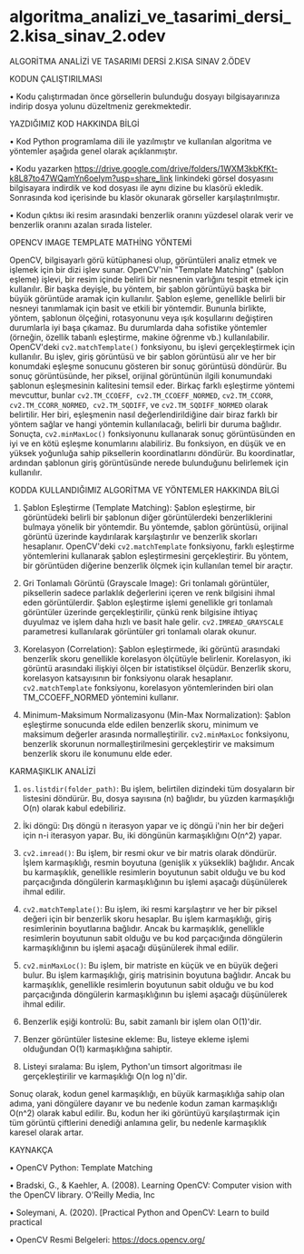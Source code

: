 # algoritma_analizi_ve_tasarimi_dersi_2.kisa_sinav_2.odev

ALGORİTMA ANALİZİ VE TASARIMI DERSİ 2.KISA SINAV 2.ÖDEV


KODUN ÇALIŞTIRILMASI

•	Kodu çalıştırmadan önce görsellerin bulunduğu dosyayı bilgisayarınıza indirip dosya yolunu düzeltmeniz gerekmektedir.


YAZDIĞIMIZ KOD HAKKINDA BİLGİ

•	Kod Python programlama dili ile yazılmıştır ve kullanılan algoritma ve yöntemler aşağıda genel olarak açıklanmıştır.

•	Kodu yazarken https://drive.google.com/drive/folders/1WXM3kbKfKt-k8L87to47WQamYn6oeIym?usp=share_link linkindeki görsel dosyasını bilgisayara indirdik ve kod dosyası ile aynı dizine bu klasörü ekledik. Sonrasında kod içerisinde bu klasör okunarak görseller karşılaştırılmıştır.

•	Kodun çıktısı iki resim arasındaki benzerlik oranını yüzdesel olarak verir ve benzerlik oranını azalan sırada listeler.


OPENCV IMAGE TEMPLATE MATHİNG YÖNTEMİ

OpenCV, bilgisayarlı görü kütüphanesi olup, görüntüleri analiz etmek ve işlemek için bir dizi işlev sunar. OpenCV'nin "Template Matching" (şablon eşleme) işlevi, bir resim içinde belirli bir nesnenin varlığını tespit etmek için kullanılır.
Bir başka deyişle, bu yöntem, bir şablon görüntüyü başka bir büyük görüntüde aramak için kullanılır. Şablon eşleme, genellikle belirli bir nesneyi tanımlamak için basit ve etkili bir yöntemdir. Bununla birlikte, yöntem, şablonun ölçeğini, rotasyonunu veya ışık koşullarını değiştiren durumlarla iyi başa çıkamaz. Bu durumlarda daha sofistike yöntemler (örneğin, özellik tabanlı eşleştirme, makine öğrenme vb.) kullanılabilir.
OpenCV'deki `cv2.matchTemplate()` fonksiyonu, bu işlevi gerçekleştirmek için kullanılır. Bu işlev, giriş görüntüsü ve bir şablon görüntüsü alır ve her bir konumdaki eşleşme sonucunu gösteren bir sonuç görüntüsü döndürür. Bu sonuç görüntüsünde, her piksel, orijinal görüntünün ilgili konumundaki şablonun eşleşmesinin kalitesini temsil eder.
Birkaç farklı eşleştirme yöntemi mevcuttur, bunlar `cv2.TM_CCOEFF`,` cv2.TM_CCOEFF_NORMED`, `cv2.TM_CCORR`,` cv2.TM_CCORR_NORMED`,` cv2.TM_SQDIFF`, ve `cv2.TM_SQDIFF_NORMED` olarak belirtilir. Her biri, eşleşmenin nasıl değerlendirildiğine dair biraz farklı bir yöntem sağlar ve hangi yöntemin kullanılacağı, belirli bir duruma bağlıdır.
Sonuçta, `cv2.minMaxLoc()` fonksiyonunu kullanarak sonuç görüntüsünden en iyi ve en kötü eşleşme konumlarını alabiliriz. Bu fonksiyon, en düşük ve en yüksek yoğunluğa sahip piksellerin koordinatlarını döndürür. Bu koordinatlar, ardından şablonun giriş görüntüsünde nerede bulunduğunu belirlemek için kullanılır.


KODDA KULLANDIĞIMIZ ALGORİTMA VE YÖNTEMLER HAKKINDA BİLGİ

1.	Şablon Eşleştirme (Template Matching): Şablon eşleştirme, bir görüntüdeki belirli bir şablonun diğer görüntülerdeki benzerliklerini bulmaya yönelik bir yöntemdir. Bu yöntemde, şablon görüntüsü, orijinal görüntü üzerinde kaydırılarak karşılaştırılır ve benzerlik skorları hesaplanır. OpenCV'deki `cv2.matchTemplate` fonksiyonu, farklı eşleştirme yöntemlerini kullanarak şablon eşleştirmesini gerçekleştirir. Bu yöntem, bir görüntüden diğerine benzerlik ölçmek için kullanılan temel bir araçtır.

2.	Gri Tonlamalı Görüntü (Grayscale Image): Gri tonlamalı görüntüler, piksellerin sadece parlaklık değerlerini içeren ve renk bilgisini ihmal eden görüntülerdir. Şablon eşleştirme işlemi genellikle gri tonlamalı görüntüler üzerinde gerçekleştirilir, çünkü renk bilgisine ihtiyaç duyulmaz ve işlem daha hızlı ve basit hale gelir. `cv2.IMREAD_GRAYSCALE` parametresi kullanılarak görüntüler gri tonlamalı olarak okunur.

3.	Korelasyon (Correlation): Şablon eşleştirmede, iki görüntü arasındaki benzerlik skoru genellikle korelasyon ölçütüyle belirlenir. Korelasyon, iki görüntü arasındaki ilişkiyi ölçen bir istatistiksel ölçüdür. Benzerlik skoru, korelasyon katsayısının bir fonksiyonu olarak hesaplanır. `cv2.matchTemplate` fonksiyonu, korelasyon yöntemlerinden biri olan TM_CCOEFF_NORMED yöntemini kullanır.

4.	Minimum-Maksimum Normalizasyonu (Min-Max Normalization): Şablon eşleştirme sonucunda elde edilen benzerlik skoru, minimum ve maksimum değerler arasında normalleştirilir. `cv2.minMaxLoc` fonksiyonu, benzerlik skorunun normalleştirilmesini gerçekleştirir ve maksimum benzerlik skoru ile konumunu elde eder.


KARMAŞIKLIK ANALİZİ

1.	`os.listdir(folder_path)`: Bu işlem, belirtilen dizindeki tüm dosyaların bir listesini döndürür. Bu, dosya sayısına (n) bağlıdır, bu yüzden karmaşıklığı O(n) olarak kabul edebiliriz.

2.	İki döngü: Dış döngü n iterasyon yapar ve iç döngü i'nin her bir değeri için n-i iterasyon yapar. Bu, iki döngünün karmaşıklığını O(n^2) yapar.

3.	`cv2.imread()`: Bu işlem, bir resmi okur ve bir matris olarak döndürür. İşlem karmaşıklığı, resmin boyutuna (genişlik x yükseklik) bağlıdır. Ancak bu karmaşıklık, genellikle resimlerin boyutunun sabit olduğu ve bu kod parçacığında döngülerin karmaşıklığının bu işlemi aşacağı düşünülerek ihmal edilir.

4.	`cv2.matchTemplate()`: Bu işlem, iki resmi karşılaştırır ve her bir piksel değeri için bir benzerlik skoru hesaplar. Bu işlem karmaşıklığı, giriş resimlerinin boyutlarına bağlıdır. Ancak bu karmaşıklık, genellikle resimlerin boyutunun sabit olduğu ve bu kod parçacığında döngülerin karmaşıklığının bu işlemi aşacağı düşünülerek ihmal edilir.

5.	`cv2.minMaxLoc()`: Bu işlem, bir matriste en küçük ve en büyük değeri bulur. Bu işlem karmaşıklığı, giriş matrisinin boyutuna bağlıdır. Ancak bu karmaşıklık, genellikle resimlerin boyutunun sabit olduğu ve bu kod parçacığında döngülerin karmaşıklığının bu işlemi aşacağı düşünülerek ihmal edilir.

6.	Benzerlik eşiği kontrolü: Bu, sabit zamanlı bir işlem olan O(1)'dir.

7.	Benzer görüntüler listesine ekleme: Bu, listeye ekleme işlemi olduğundan O(1) karmaşıklığına sahiptir.

8.	Listeyi sıralama: Bu işlem, Python'un timsort algoritması ile gerçekleştirilir ve karmaşıklığı O(n log n)'dir.

Sonuç olarak, kodun genel karmaşıklığı, en büyük karmaşıklığa sahip olan adıma, yani döngülere dayanır ve bu nedenle kodun zaman karmaşıklığı O(n^2) olarak kabul edilir. Bu, kodun her iki görüntüyü karşılaştırmak için tüm görüntü çiftlerini denediği anlamına gelir, bu nedenle karmaşıklık karesel olarak artar.


KAYNAKÇA

•	OpenCV Python: Template Matching

•	Bradski, G., & Kaehler, A. (2008). Learning OpenCV: Computer vision with the OpenCV library. O'Reilly Media, Inc

•	Soleymani, A. (2020). [Practical Python and OpenCV: Learn to build practical

•	OpenCV Resmi Belgeleri: https://docs.opencv.org/

